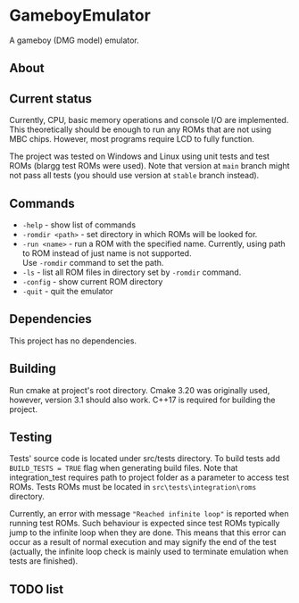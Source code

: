 # GameboyEmulator
A gameboy (DMG model) emulator.
## About

## Current status
Currently, CPU, basic memory operations and console I/O are implemented. This theoretically should be enough to run any ROMs that are not using MBC chips. However, most programs require LCD to fully function.

The project was tested on Windows and Linux using unit tests and test ROMs (blargg test ROMs were used). Note that version at `main` branch might not pass all tests (you should use version at `stable` branch instead).
## Commands
- `-help` - show list of commands
- `-romdir <path>` - set directory in which ROMs will be looked for.
- `-run <name>` - run a ROM with the specified name. Currently, using path to ROM instead of just name is not supported.  
Use `-romdir` command to set the path.
- `-ls` - list all ROM files in directory set by `-romdir` command.
- `-config` - show current ROM directory
- `-quit` - quit the emulator
## Dependencies
This project has no dependencies.
## Building
Run cmake at project's root directory. Cmake 3.20 was originally used, however, version 3.1 should also work. C++17 is required for building the project.
## Testing
Tests' source code is located under src/tests directory. To build tests add `BUILD_TESTS = TRUE` flag when generating build files.
Note that integration_test requires path to project folder as a parameter to access test ROMs. Tests ROMs must be located in `src\tests\integration\roms` directory.  
  
Currently, an error with message `"Reached infinite loop"` is reported when running test ROMs. Such behaviour is expected since test ROMs typically jump to the infinite loop when they are done. This means that this error can occur as a result of normal execution and may signify the end of the test (actually, the infinite loop check is mainly used to terminate emulation when tests are finished). 
## TODO list
